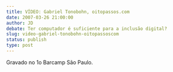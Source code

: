 ```yaml
---
title: VÍDEO: Gabriel Tonobohn, oitopassos.com
date: 2007-03-26 21:00:00
author: JD
debate: Ter computador é suficiente para a inclusão digital? 
slug: video-gabriel-tonobohn-oitopassoscom
status: publish 
type: post
---
```


  

Gravado no 1o Barcamp São Paulo.
